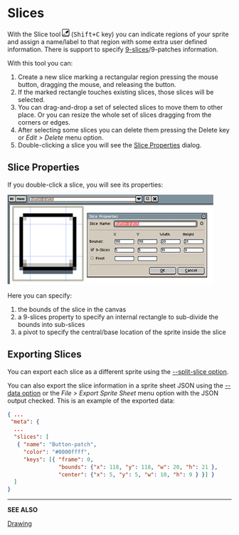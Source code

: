 # Slices

With the Slice tool ![Slice tool icon](tools/slice-tool.png)
(<kbd>Shift+C</kbd> key) you can indicate regions of your sprite and
assign a name/label to that region with some extra user defined
information. There is support to specify
[9-slices](https://en.wikipedia.org/wiki/9-slice_scaling)/9-patches
information.

With this tool you can:

1. Create a new slice marking a rectangular region pressing the mouse
   button, dragging the mouse, and releasing the button.
1. If the marked rectangle touches existing slices, those slices will
   be selected.
1. You can drag-and-drop a set of selected slices to move them to
   other place. Or you can resize the whole set of slices dragging
   from the corners or edges.
1. After selecting some slices you can delete them pressing the Delete
   key or *Edit > Delete* menu option.
1. Double-clicking a slice you will see the [Slice
   Properties](#slice-properties) dialog.

## Slice Properties

If you double-click a slice, you will see its properties:

![Slice Properties Dialog](slices/properties.png)

Here you can specify:

1. the bounds of the slice in the canvas
1. a 9-slices property to specify an internal rectangle to sub-divide the bounds into sub-slices
1. a pivot to specify the central/base location of the sprite inside the slice

## Exporting Slices

You can export each slice as a different sprite using the
[--split-slice option](cli.md/#split-slices).

You can also export the slice information in a sprite sheet JSON using
the [--data option](cli.md/#data) or the *File > Export Sprite Sheet*
menu option with the JSON output checked. This is an example of the exported data:

```json
{ ...
 "meta": {
  ...
  "slices": [
   { "name": "Button-patch",
     "color": "#0000ffff",
     "keys": [{ "frame": 0,
                "bounds": {"x": 118, "y": 118, "w": 20, "h": 21 },
                "center": {"x": 5, "y": 5, "w": 10, "h": 9 } }] }
  ]
}
```

---

**SEE ALSO**

[Drawing](drawing.md)

